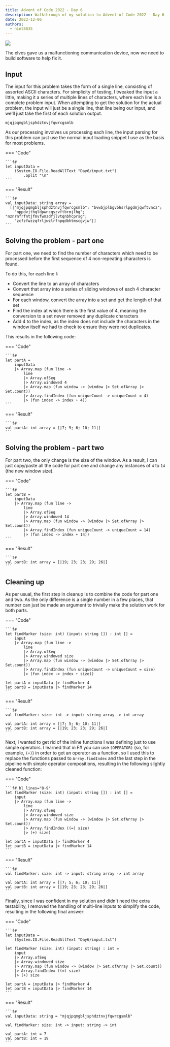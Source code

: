 ```yaml
---
title: Advent of Code 2022 - Day 6
description: Walkthrough of my solution to Advent of Code 2022 - Day 6's problem
date: 2022-12-06
authors:
  - nint8835
---
```


![](./assets/day-6.png)

The elves gave us a malfunctioning communication device, now we need to build software to help fix it.

<!-- more -->

## Input

The input for this problem takes the form of a single line, consisting of assorted ASCII characters. For simplicity of testing, I tweaked the input a little, making it a series of multiple lines of characters, where each line is a complete problem input. When attempting to get the solution for the actual problem, the input will just be a single line, that line being our input, and we'll just take the first of each solution output.

```
mjqjpqmgbljsphdztnvjfqwrcgsmlb
```

As our processing involves us processing each line, the input parsing for this problem can just use the normal input loading snippet I use as the basis for most problems.

=== "Code"

    ```f#
    let inputData =
        (System.IO.File.ReadAllText "Day6/input.txt")
            .Split "\n"
    ```

=== "Result"

    ```f#
    val inputData: string array =
      [|"mjqjpqmgbljsphdztnvjfqwrcgsmlb"; "bvwbjplbgvbhsrlpgdmjqwftvncz";
        "nppdvjthqldpwncqszvftbrmjlhg"; "nznrnfrfntjfmvfwmzdfjlvtqnbhcprsg";
        "zcfzfwzzqfrljwzlrfnpqdbhtmscgvjw"|]
    ```

## Solving the problem - part one

For part one, we need to find the number of characters which need to be processed before the first sequence of 4 non-repeating characters is found.

To do this, for each line I:

- Convert the line to an array of characters
- Convert that array into a series of sliding windows of each 4 character sequence
- For each window, convert the array into a set and get the length of that set
- Find the index at which there is the first value of 4, meaning the conversion to a set never removed any duplicate characters
- Add 4 to the index, as the index does not include the characters in the window itself we had to check to ensure they were not duplicates.

This results in the following code:

=== "Code"
    
    ```f#
    let partA =
        inputData
        |> Array.map (fun line ->
            line
            |> Array.ofSeq
            |> Array.windowed 4
            |> Array.map (fun window -> (window |> Set.ofArray |> Set.count))
            |> Array.findIndex (fun uniqueCount -> uniqueCount = 4)
            |> (fun index -> index + 4))
    ```

=== "Result"
    
    ```f#
    val partA: int array = [|7; 5; 6; 10; 11|]
    ```

## Solving the problem - part two

For part two, the only change is the size of the window. As a result, I can just copy/paste all the code for part one and change any instances of `4` to `14` (the new window size).

=== "Code"
    
    ```f#
    let partB =
        inputData
        |> Array.map (fun line ->
            line
            |> Array.ofSeq
            |> Array.windowed 14
            |> Array.map (fun window -> (window |> Set.ofArray |> Set.count))
            |> Array.findIndex (fun uniqueCount -> uniqueCount = 14)
            |> (fun index -> index + 14))
    ```

=== "Result"
    
    ```f#
    val partB: int array = [|19; 23; 23; 29; 26|]
    ```

## Cleaning up

As per usual, the first step in cleanup is to combine the code for part one and two. As the only difference is a single number in a few places, that number can just be made an argument to trivially make the solution work for both parts.

=== "Code"
    
    ```f#
    let findMarker (size: int) (input: string []) : int [] =
        input
        |> Array.map (fun line ->
            line
            |> Array.ofSeq
            |> Array.windowed size
            |> Array.map (fun window -> (window |> Set.ofArray |> Set.count))
            |> Array.findIndex (fun uniqueCount -> uniqueCount = size)
            |> (fun index -> index + size))

    let partA = inputData |> findMarker 4
    let partB = inputData |> findMarker 14
    ```

=== "Result"
    
    ```f#
    val findMarker: size: int -> input: string array -> int array

    val partA: int array = [|7; 5; 6; 10; 11|]
    val partB: int array = [|19; 23; 23; 29; 26|]
    ```

Next, I wanted to get rid of the inline functions I was defining just to use simple operators. I learned that in F# you can use `(OPERATOR)` (so, for example, `(+)`) in order to get an operator as a function, so I used this to replace the functions passed to `Array.findIndex` and the last step in the pipeline with simple operator compositions, resulting in the following slightly cleaned function:

=== "Code"
    
    ```f# hl_lines="8-9"
    let findMarker (size: int) (input: string []) : int [] =
        input
        |> Array.map (fun line ->
            line
            |> Array.ofSeq
            |> Array.windowed size
            |> Array.map (fun window -> (window |> Set.ofArray |> Set.count))
            |> Array.findIndex ((=) size)
            |> (+) size)

    let partA = inputData |> findMarker 4
    let partB = inputData |> findMarker 14
    ```

=== "Result"
    
    ```f#
    val findMarker: size: int -> input: string array -> int array

    val partA: int array = [|7; 5; 6; 10; 11|]
    val partB: int array = [|19; 23; 23; 29; 26|]
    ```

Finally, since I was confident in my solution and didn't need the extra testability, I removed the handling of multi-line inputs to simplify the code, resulting in the following final answer:

=== "Code"
    
    ```f#
    let inputData =
        (System.IO.File.ReadAllText "Day6/input.txt")

    let findMarker (size: int) (input: string) : int =
        input
        |> Array.ofSeq
        |> Array.windowed size
        |> Array.map (fun window -> (window |> Set.ofArray |> Set.count))
        |> Array.findIndex ((=) size)
        |> (+) size

    let partA = inputData |> findMarker 4
    let partB = inputData |> findMarker 14
    ```

=== "Result"
    
    ```f#
    val inputData: string = "mjqjpqmgbljsphdztnvjfqwrcgsmlb"

    val findMarker: size: int -> input: string -> int

    val partA: int = 7
    val partB: int = 19
    ```